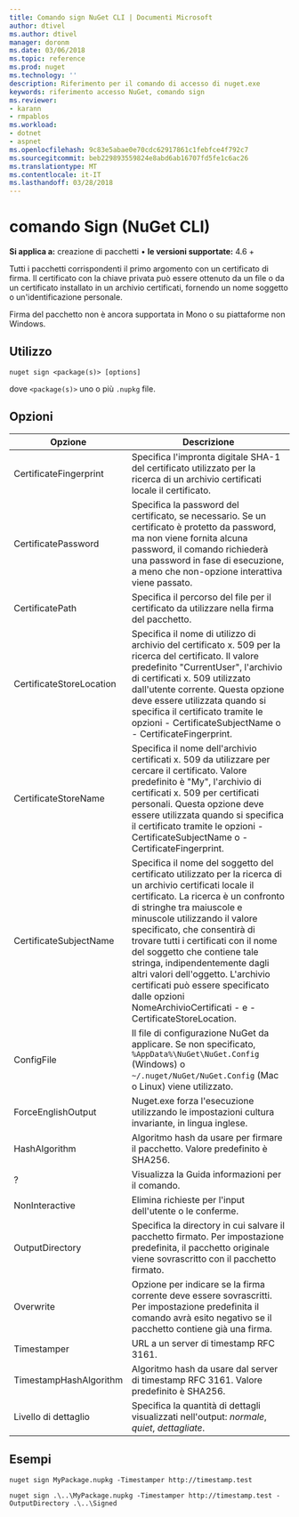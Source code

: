 ```yaml
---
title: Comando sign NuGet CLI | Documenti Microsoft
author: dtivel
ms.author: dtivel
manager: doronm
ms.date: 03/06/2018
ms.topic: reference
ms.prod: nuget
ms.technology: ''
description: Riferimento per il comando di accesso di nuget.exe
keywords: riferimento accesso NuGet, comando sign
ms.reviewer:
- karann
- rmpablos
ms.workload:
- dotnet
- aspnet
ms.openlocfilehash: 9c83e5abae0e70cdc62917861c1febfce4f792c7
ms.sourcegitcommit: beb229893559824e8abd6ab16707fd5fe1c6ac26
ms.translationtype: MT
ms.contentlocale: it-IT
ms.lasthandoff: 03/28/2018
---
```

# <a name="sign-command-nuget-cli"></a>comando Sign (NuGet CLI)

**Si applica a:** creazione di pacchetti &bullet; **le versioni supportate:** 4.6 +

Tutti i pacchetti corrispondenti il primo argomento con un certificato di firma. Il certificato con la chiave privata può essere ottenuto da un file o da un certificato installato in un archivio certificati, fornendo un nome soggetto o un'identificazione personale.

Firma del pacchetto non è ancora supportata in Mono o su piattaforme non Windows.

## <a name="usage"></a>Utilizzo

```cli
nuget sign <package(s)> [options]
```

dove `<package(s)>` uno o più `.nupkg` file.

## <a name="options"></a>Opzioni

| Opzione | Descrizione |
| --- | --- |
| CertificateFingerprint | Specifica l'impronta digitale SHA-1 del certificato utilizzato per la ricerca di un archivio certificati locale il certificato. |
| CertificatePassword | Specifica la password del certificato, se necessario. Se un certificato è protetto da password, ma non viene fornita alcuna password, il comando richiederà una password in fase di esecuzione, a meno che non-opzione interattiva viene passato. |
| CertificatePath | Specifica il percorso del file per il certificato da utilizzare nella firma del pacchetto. |
| CertificateStoreLocation | Specifica il nome di utilizzo di archivio del certificato x. 509 per la ricerca del certificato. Il valore predefinito "CurrentUser", l'archivio di certificati x. 509 utilizzato dall'utente corrente. Questa opzione deve essere utilizzata quando si specifica il certificato tramite le opzioni - CertificateSubjectName o - CertificateFingerprint. |
| CertificateStoreName | Specifica il nome dell'archivio certificati x. 509 da utilizzare per cercare il certificato. Valore predefinito è "My", l'archivio di certificati x. 509 per certificati personali. Questa opzione deve essere utilizzata quando si specifica il certificato tramite le opzioni - CertificateSubjectName o - CertificateFingerprint. |
| CertificateSubjectName | Specifica il nome del soggetto del certificato utilizzato per la ricerca di un archivio certificati locale il certificato.  La ricerca è un confronto di stringhe tra maiuscole e minuscole utilizzando il valore specificato, che consentirà di trovare tutti i certificati con il nome del soggetto che contiene tale stringa, indipendentemente dagli altri valori dell'oggetto.  L'archivio certificati può essere specificato dalle opzioni NomeArchivioCertificati - e - CertificateStoreLocation. |
| ConfigFile | Il file di configurazione NuGet da applicare. Se non specificato, `%AppData%\NuGet\NuGet.Config` (Windows) o `~/.nuget/NuGet/NuGet.Config` (Mac o Linux) viene utilizzato.|
| ForceEnglishOutput | Nuget.exe forza l'esecuzione utilizzando le impostazioni cultura invariante, in lingua inglese. |
| HashAlgorithm | Algoritmo hash da usare per firmare il pacchetto. Valore predefinito è SHA256. |
| ? | Visualizza la Guida informazioni per il comando. |
| NonInteractive | Elimina richieste per l'input dell'utente o le conferme. |
| OutputDirectory | Specifica la directory in cui salvare il pacchetto firmato. Per impostazione predefinita, il pacchetto originale viene sovrascritto con il pacchetto firmato. |
| Overwrite | Opzione per indicare se la firma corrente deve essere sovrascritti. Per impostazione predefinita il comando avrà esito negativo se il pacchetto contiene già una firma. |
| Timestamper | URL a un server di timestamp RFC 3161. |
| TimestampHashAlgorithm | Algoritmo hash da usare dal server di timestamp RFC 3161. Valore predefinito è SHA256. |
| Livello di dettaglio | Specifica la quantità di dettagli visualizzati nell'output: *normale*, *quiet*, *dettagliate*. |

## <a name="examples"></a>Esempi

```cli
nuget sign MyPackage.nupkg -Timestamper http://timestamp.test

nuget sign .\..\MyPackage.nupkg -Timestamper http://timestamp.test -OutputDirectory .\..\Signed
```